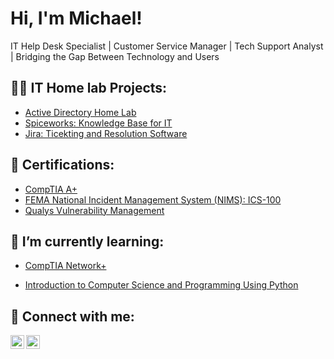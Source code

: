 <h1>Hi, I'm Michael!</h1>

IT Help Desk Specialist | Customer Service Manager | Tech Support Analyst | Bridging the Gap Between Technology and Users

<h2>👨‍💻 IT Home lab Projects:</h2>

  - [Active Directory Home Lab](https://github.com/Tannic-hail/Active-Directory-Homelab)
  - [Spiceworks: Knowledge Base for IT](https://github.com/Tannic-hail/Spiceworks-Homelab)
  - [Jira: Ticekting and Resolution Software](https://github.com/Tannic-hail/--------------)

<h2>📜 Certifications:</h2>

- [CompTIA A+](https://www.credly.com/badges/5f3ef816-45e0-4d6e-af29-42426abfc219)
- [FEMA National Incident Management System (NIMS): ICS-100](https://www.linkedin.com/in/michael-valdez-047639161/details/certifications/)
- [Qualys Vulnerability Management](https://www.linkedin.com/in/michael-valdez-047639161/details/certifications/)
<h2>🌱 I’m currently learning:</h2>

- [CompTIA Network+](https://www.comptia.org/certifications/network)

- [Introduction to Computer Science and Programming Using Python](https://ocw.mit.edu/courses/6-0001-introduction-to-computer-science-and-programming-in-python-fall-2016/)
<h2> 🤳 Connect with me:</h2>

[<img align="left" alt="JoshMadakor | LinkedIn" width="22px" src="https://cdn.jsdelivr.net/npm/simple-icons@v3/icons/linkedin.svg" />][linkedin]
[<img align="left" alt="JoshMadakor | Instagram" width="22px" src="https://cdn.jsdelivr.net/npm/simple-icons@v3/icons/instagram.svg" />][instagram]


[instagram]: https://www.instagram.com/mikrolot/
[linkedin]: https://www.linkedin.com/in/michael-valdez-047639161/

<!--
- 🔭 I’m currently working on ...
- 🌱 I’m currently learning ...
- 👯 I’m looking to collaborate on ...
- 🤔 I’m looking for help with ...
- 💬 Ask me about ...
- 📫 How to reach me: ...
- 😄 Pronouns: ...
- ⚡ Fun fact: ...
-->
